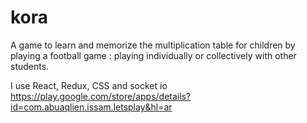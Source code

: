 # kora
A game to learn and memorize the multiplication table for children by playing a football game :
playing individually or collectively with other students.

I use React, Redux, CSS and socket io 
https://play.google.com/store/apps/details?id=com.abuaqlien.issam.letsplay&hl=ar
